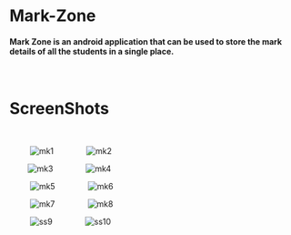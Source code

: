# Mark-Zone

#### Mark Zone is an android application that can be used to store the mark details of all the students in a single place.
<p>&nbsp;</p>

# ScreenShots
<p>&nbsp;</p>


 &emsp; &emsp; ![mk1](https://user-images.githubusercontent.com/68753421/129863789-186a9685-a19c-4482-b55a-70a21f2e1887.png) &emsp; &emsp; &emsp;
![mk2](https://user-images.githubusercontent.com/68753421/129865378-05c81b4f-3d80-43d1-86dc-d8e14658f29c.png)



  &emsp; &emsp;![mk3](https://user-images.githubusercontent.com/68753421/129863808-4898f4c9-841c-430d-9dcf-d52c2f339cd6.png) &emsp; &emsp; &emsp;
![mk4](https://user-images.githubusercontent.com/68753421/129865504-3446d9a5-339d-46e8-a9b0-85a759649755.png)



 &emsp; &emsp; ![mk5](https://user-images.githubusercontent.com/68753421/129863861-5feac260-b759-4715-8bc9-0846fa6a72e9.png) &emsp; &emsp; &emsp;
![mk6](https://user-images.githubusercontent.com/68753421/129865545-2e154571-b5e8-4447-a3ae-5810cdae8299.png)



 &emsp; &emsp; ![mk7](https://user-images.githubusercontent.com/68753421/129863876-a7fd08e8-3686-422a-aa34-2501f49c0225.png) &emsp; &emsp; &emsp;
![mk8](https://user-images.githubusercontent.com/68753421/129865964-8fa54281-03f4-478a-b464-20dded048add.png)



 &emsp; &emsp; ![ss9](https://user-images.githubusercontent.com/68753421/129863897-40f8f518-33a3-48eb-99e6-5cc952b4a893.png) &emsp; &emsp; &emsp;
![ss10](https://user-images.githubusercontent.com/68753421/129865999-0214172b-118f-481d-8065-494d71f0ad3d.png)





































